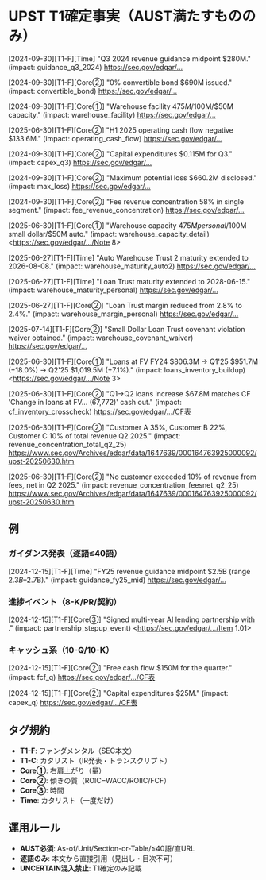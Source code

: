 # UPST T1確定事実（AUST満たすもののみ）

[2024-09-30][T1-F][Time] "Q3 2024 revenue guidance midpoint $280M." (impact: guidance_q3_2024) <https://sec.gov/edgar/...>

[2024-09-30][T1-F][Core②] "0% convertible bond $690M issued." (impact: convertible_bond) <https://sec.gov/edgar/...>

[2024-09-30][T1-F][Core①] "Warehouse facility $475M/$100M/$50M capacity." (impact: warehouse_facility) <https://sec.gov/edgar/...>

[2025-06-30][T1-F][Core②] "H1 2025 operating cash flow negative $133.6M." (impact: operating_cash_flow) <https://sec.gov/edgar/...>

[2024-09-30][T1-F][Core②] "Capital expenditures $0.115M for Q3." (impact: capex_q3) <https://sec.gov/edgar/...>

[2024-09-30][T1-F][Core②] "Maximum potential loss $660.2M disclosed." (impact: max_loss) <https://sec.gov/edgar/...>

[2024-09-30][T1-F][Core②] "Fee revenue concentration 58% in single segment." (impact: fee_revenue_concentration) <https://sec.gov/edgar/...>

[2025-06-30][T1-F][Core①] "Warehouse capacity $475M personal/$100M small dollar/$50M auto." (impact: warehouse_capacity_detail) <https://sec.gov/edgar/.../Note 8>

[2025-06-27][T1-F][Time] "Auto Warehouse Trust 2 maturity extended to 2026-08-08." (impact: warehouse_maturity_auto2) <https://sec.gov/edgar/...>

[2025-06-27][T1-F][Time] "Loan Trust maturity extended to 2028-06-15." (impact: warehouse_maturity_personal) <https://sec.gov/edgar/...>

[2025-06-27][T1-F][Core②] "Loan Trust margin reduced from 2.8% to 2.4%." (impact: warehouse_margin_personal) <https://sec.gov/edgar/...>

[2025-07-14][T1-F][Core②] "Small Dollar Loan Trust covenant violation waiver obtained." (impact: warehouse_covenant_waiver) <https://sec.gov/edgar/...>

[2025-06-30][T1-F][Core①] "Loans at FV FY24 $806.3M → Q1'25 $951.7M (+18.0%) → Q2'25 $1,019.5M (+7.1%)." (impact: loans_inventory_buildup) <https://sec.gov/edgar/.../Note 3>

[2025-06-30][T1-F][Core②] "Q1→Q2 loans increase $67.8M matches CF 'Change in loans at FV... (67,772)' cash out." (impact: cf_inventory_crosscheck) <https://sec.gov/edgar/.../CF表>

[2025-06-30][T1-F][Core②] "Customer A 35%, Customer B 22%, Customer C 10% of total revenue Q2 2025." (impact: revenue_concentration_total_q2_25) <https://www.sec.gov/Archives/edgar/data/1647639/000164763925000092/upst-20250630.htm>

[2025-06-30][T1-F][Core②] "No customer exceeded 10% of revenue from fees, net in Q2 2025." (impact: revenue_concentration_feesnet_q2_25) <https://www.sec.gov/Archives/edgar/data/1647639/000164763925000092/upst-20250630.htm>

## 例

### ガイダンス発表（逐語≤40語）
[2024-12-15][T1-F][Time] "FY25 revenue guidance midpoint $2.5B (range $2.3B–$2.7B)." (impact: guidance_fy25_mid) <https://sec.gov/edgar/...>

### 進捗イベント（8-K/PR/契約）
[2024-12-15][T1-F][Core③] "Signed multi-year AI lending partnership with <Bank>." (impact: partnership_stepup_event) <https://sec.gov/edgar/.../Item 1.01>

### キャッシュ系（10-Q/10-K）
[2024-12-15][T1-F][Core②] "Free cash flow $150M for the quarter." (impact: fcf_q) <https://sec.gov/edgar/.../CF表>

[2024-12-15][T1-F][Core②] "Capital expenditures $25M." (impact: capex_q) <https://sec.gov/edgar/.../CF表>

## タグ規約
- **T1-F**: ファンダメンタル（SEC本文）
- **T1-C**: カタリスト（IR発表・トランスクリプト）
- **Core①**: 右肩上がり（量）
- **Core②**: 傾きの質（ROIC−WACC/ROIIC/FCF）
- **Core③**: 時間
- **Time**: カタリスト（一度だけ）

## 運用ルール
- **AUST必須**: As-of/Unit/Section-or-Table/≤40語/直URL
- **逐語のみ**: 本文から直接引用（見出し・目次不可）
- **UNCERTAIN混入禁止**: T1確定のみ記載
